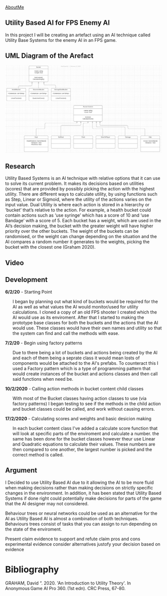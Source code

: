 <a href="https://virtualvortex.github.io/UtilityBaseAI/AboutMe">AboutMe</a>

## Utility Based AI for FPS Enemy AI 

In this project I will be creating an artefact using an AI technique called Utility Base Systems for the enemy AI in an FPS game.  

## UML Diagram of the Arefact

![UML Diagram](PlaceholderUMLDiagram.JPG)

## Research

Utility Based Systems is an AI technique with relative options that it can use to solve its current problem. It makes its decisions based on utilities (scores) that are provided by possibly picking the action with the highest utility. There are different ways to calculate utility, by using functions such as Step, Linear or Sigmoid, where the utility of the actions varies on the input value. Dual Utility is where each action is stored in a hierarchy or ‘bucket’ that’s relative to the action. For example, a health bucket could contain actions such as ‘use syringe’ which has a score of 10 and ‘use Bandage’ with a score of 5. Each bucket has a weight, which are used in the AI’s decision making, the bucket with the greater weight will have higher priority over the other buckets. The weight of the buckets can be randomised, or the weight can change depending on the situation and the AI compares a random number it generates to the weights, picking the bucket with the closest one (Graham 2020). 

## Video

## Development

<b>6/2/20</b> - Starting Point
<ul style="list-style-type:none;">
  <li>I began by planning out what kind of buckets would be required for the AI as well as what values the AI would monitor/used 
          for utility calculations. I cloned a copy of an old FPS shooter I created which the AI would use as its enviroment. After that I            started to making the prototype base classes for both the buckets and the actions that the AI would use. These classes would              have their own names and utility so that the system can find and call the methods with ease.
  </li>
</ul>
          
<b>7/2/20</b> - Begin using factory patterns
<ul style="list-style-type:none;">
  <li>Due to there being a lot of buckets and actions being created by the AI and each of them being a seprate class it would mean losts         of components would be attached to the AI's prefabs. To counteract this I used a Factory pattern which is a type of programming             pattern that would create instances of the bucket and actions classes and then call said functions when need be.
  </li>
</ul>

<b>10/2/2020</b> - Calling action methods in bucket content child classes
<ul style="list-style-type:none;">
  <li>With most of the Bucket classes having action classes to use (via factory patterns) I began testing to see if the methods in the child action and bucket classes could be called, and work without causing errors. 
  </li>
</ul>

<b>17/2/2020</b> - Calculating scores and weights and basic desicion making
<ul style="list-style-type:none;">
  <li>In each bucket content class I've added a calculate score function that will look at specific parts of the enviroment and calculate a number. the same has been done for the bucket classes however theur use Linear and Quadratic equations to calculate their values. These numbers are then compared to one another, the largest number is picked and the correct method is called.
  </li>
</ul>

## Argument

I Decided to use Utility Based AI due to it allowing the AI to be more fluid when making decisions rather than making decisions on strictly specific changes in the environment. In addition, it has been stated that Utility Based Systems if done right could potentially make decisions for parts of the game that the AI designer may not considered.   


Behaviour trees or neural networks could be used as an alternative for the AI as Utility Based AI is almost a combination of both techniques. Behaviours trees consist of tasks that you can assign to run depending on the state of the enviroment. 


Present claim
evidence to support and refute claim
pros and cons
experimental evidence
consider alternatives
justofy your decision based on evidence

# Bibliography
GRAHAM, David “. 2020. 'An Introduction to Utility Theory'. In Anonymous Game AI Pro 360. (1st edn). CRC Press, 67-80. 
